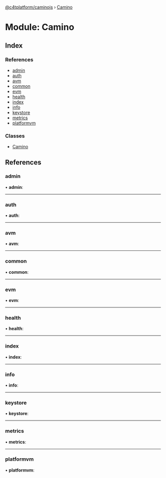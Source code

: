 [@c4tplatform/caminojs](../api.md) › [Camino](camino.md)

# Module: Camino

## Index

### References

* [admin](camino.md#admin)
* [auth](camino.md#auth)
* [avm](camino.md#avm)
* [common](camino.md#common)
* [evm](camino.md#evm)
* [health](camino.md#health)
* [index](camino.md#index)
* [info](camino.md#info)
* [keystore](camino.md#keystore)
* [metrics](camino.md#metrics)
* [platformvm](camino.md#platformvm)

### Classes

* [Camino](../classes/camino.camino-1.md)

## References

###  admin

• **admin**:

___

###  auth

• **auth**:

___

###  avm

• **avm**:

___

###  common

• **common**:

___

###  evm

• **evm**:

___

###  health

• **health**:

___

###  index

• **index**:

___

###  info

• **info**:

___

###  keystore

• **keystore**:

___

###  metrics

• **metrics**:

___

###  platformvm

• **platformvm**:
